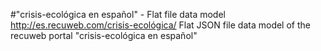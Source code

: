 #"crisis-ecológica en español" - Flat file data model
http://es.recuweb.com/crisis-ecológica/
Flat JSON file data model of the recuweb portal "crisis-ecológica en español"
